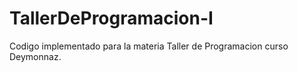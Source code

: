# TallerDeProgramacion-I
Codigo implementado para la materia Taller de Programacion curso Deymonnaz.
